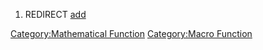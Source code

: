 1.  REDIRECT [add](add "wikilink")

[Category:Mathematical
Function](Category:Mathematical_Function "wikilink") [Category:Macro
Function](Category:Macro_Function "wikilink")